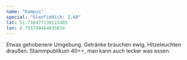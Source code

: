 ```yaml
---
name: "Kampus"
special: "Glenfiddich: 2,60"
lat: 51.716477139115405
lon: 8.755749464035034
---
```

Etwas gehobenere Umgebung. Getränke brauchen ewig, Hitzeleuchten draußen. Stammpublikum 40++, man kann auch lecker was essen.
